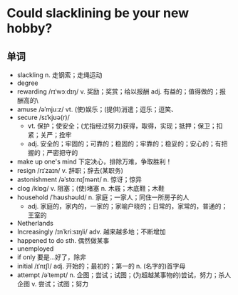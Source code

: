 # Could slacklining be your new hobby?

## 单词
- slackling n. 走钢索；走绳运动
- degree
- rewarding /rɪˈwɔːdɪŋ/ v. 奖励；奖赏；给以报酬 adj. 有益的；值得做的；报酬高的\
- amuse /əˈmjuːz/ vt. (使)娱乐；(提供)消遣；逗乐；逗笑、
- secure /sɪˈkjʊə(r)/
  - vt. 保护；使安全；(尤指经过努力)获得，取得，实现；抵押；保卫；扣紧；关严；拴牢
  - adj. 安全的；牢固的；可靠的；稳固的；牢靠的；稳妥的；安心的；有把握的；严密把守的
- make up one's mind 下定决心，排除万难，争取胜利！
- resign /rɪˈzaɪn/ v. 辞职；辞去(某职务)
- astonishment /əˈstɑːnɪʃmənt/ n. 惊讶；惊异
- clog /klɒɡ/ v. 阻塞；(使)堵塞 n. 木屐；木底鞋；木鞋
- household /ˈhaʊshəʊld/ n. 家庭；一家人；同住一所房子的人
  - adj. 家庭的，家内的，一家的；家喻户晓的；日常的，家常的，普通的；王室的
- Netherlands
- Increasingly /ɪnˈkriːsɪŋli/ adv. 越来越多地；不断增加
- happened to do sth. 偶然做某事
- unemployed
- if only 要是...好了，除非
- initial /ɪˈnɪʃl/ adj. 开始的；最初的；第一的 n. (名字的)首字母
- attempt /əˈtempt/ n. 企图；尝试；试图；(为超越某事物的)尝试，努力；杀人企图 v. 尝试；试图；努力
  
